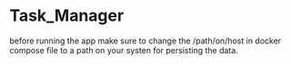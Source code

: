 # Task_Manager
before running the app make sure to change the /path/on/host in docker compose file to a path on your systen for persisting the data.
